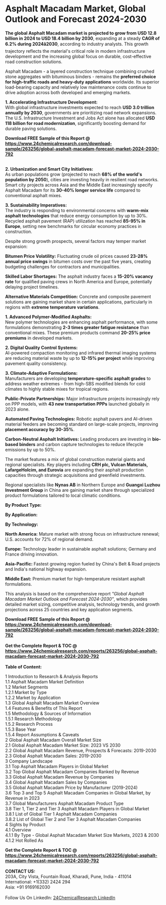 <h1>Asphalt Macadam Market, Global Outlook and Forecast 2024-2030</h1><p><strong>The global Asphalt Macadam market is projected to grow from USD 12.8 billion in 2024 to USD 18.4 billion by 2030</strong>, expanding at a steady <strong>CAGR of 6.2% during 2024â2030</strong>, according to industry analysts. This growth trajectory reflects the material's critical role in modern infrastructure development and the increasing global focus on durable, cost-effective road construction solutions.</p><p>Asphalt Macadam - a layered construction technique combining crushed stone aggregates with bituminous binders - remains the <strong>preferred choice for high-traffic roads and heavy-duty applications</strong> worldwide. Its superior load-bearing capacity and relatively low maintenance costs continue to drive adoption across both developed and emerging markets.</p><p><strong>1. Accelerating Infrastructure Development:</strong><br>
With global infrastructure investments expected to reach <strong>USD 3.0 trillion annually by 2030</strong>, governments are prioritizing road network expansions. The U.S. Infrastructure Investment and Jobs Act alone has allocated <strong>USD 118 billion for road modernization</strong>, significantly boosting demand for durable paving solutions.</p><div><b>Download FREE Sample of this Report @ 
            <a href="https://www.24chemicalresearch.com/download-sample/263256/global-asphalt-macadam-forecast-market-2024-2030-792">
            https://www.24chemicalresearch.com/download-sample/263256/global-asphalt-macadam-forecast-market-2024-2030-792</a></b></div><br><p><strong>2. Urbanization and Smart City Initiatives:</strong><br>
As urban populations grow (projected to reach <strong>68% of the world's population by 2050</strong>), cities are investing heavily in resilient road networks. Smart city projects across Asia and the Middle East increasingly specify Asphalt Macadam for its <strong>30-40% longer service life</strong> compared to conventional asphalt mixes.</p><p><strong>3. Sustainability Imperatives:</strong><br>
The industry is responding to environmental concerns with <strong>warm-mix asphalt technologies</strong> that reduce energy consumption by up to 30%. Recycled asphalt pavement (RAP) utilization has reached <strong>85-95% in Europe</strong>, setting new benchmarks for circular economy practices in construction.</p><p>Despite strong growth prospects, several factors may temper market expansion:</p><p><strong>Bitumen Price Volatility:</strong> Fluctuating crude oil prices caused <strong>23-28% annual price swings</strong> in bitumen costs over the past five years, creating budgeting challenges for contractors and municipalities.</p><p><strong>Skilled Labor Shortages:</strong> The asphalt industry faces a <strong>15-20% vacancy rate</strong> for qualified paving crews in North America and Europe, potentially delaying project timelines.</p><p><strong>Alternative Materials Competition:</strong> Concrete and composite pavement solutions are gaining market share in certain applications, particularly in regions with <strong>extreme temperature variations</strong>.</p><p><strong>1. Advanced Polymer-Modified Asphalts:</strong><br>
New polymer technologies are enhancing asphalt performance, with some formulations demonstrating <strong>2-3 times greater fatigue resistance</strong> than conventional mixes. These premium products command <strong>20-25% price premiums</strong> in developed markets.</p><p><strong>2. Digital Quality Control Systems:</strong><br>
AI-powered compaction monitoring and infrared thermal imaging systems are reducing material waste by up to <strong>12-15% per project</strong> while improving pavement quality consistency.</p><p><strong>3. Climate-Adaptive Formulations:</strong><br>
Manufacturers are developing <strong>temperature-specific asphalt grades</strong> to address weather extremes - from high-SBS modified blends for cold climates to highly stable mixes for tropical regions.</p><p><strong>Public-Private Partnerships:</strong> Major infrastructure projects increasingly rely on PPP models, with <strong>43 new transportation PPPs</strong> launched globally in 2023 alone.</p><p><strong>Automated Paving Technologies:</strong> Robotic asphalt pavers and AI-driven material feeders are becoming standard on large-scale projects, improving <strong>placement accuracy by 30-35%</strong>.</p><p><strong>Carbon-Neutral Asphalt Initiatives:</strong> Leading producers are investing in <strong>bio-based binders</strong> and carbon capture technologies to reduce lifecycle emissions by up to 50%.</p><p>The market features a mix of global construction material giants and regional specialists. Key players including <strong>CRH plc, Vulcan Materials, LafargeHolcim, and Eurovia</strong> are expanding their asphalt production capacities through strategic acquisitions and greenfield investments.</p><p>Regional specialists like <strong>Nynas AB</strong> in Northern Europe and <strong>Guangxi Luzhou Investment Group</strong> in China are gaining market share through specialized product formulations tailored to local climatic conditions.</p><p><strong>By Product Type:</strong></p><p><strong>By Application:</strong></p><p><strong>By Technology:</strong></p><p><strong>North America:</strong> Mature market with strong focus on infrastructure renewal; U.S. accounts for 72% of regional demand.</p><p><strong>Europe:</strong> Technology leader in sustainable asphalt solutions; Germany and France driving innovation.</p><p><strong>Asia-Pacific:</strong> Fastest growing region fueled by China's Belt &amp; Road projects and India's national highway expansion.</p><p><strong>Middle East:</strong> Premium market for high-temperature resistant asphalt formulations.</p><p>This analysis is based on the comprehensive report <em>"Global Asphalt Macadam Market Outlook and Forecast 2024-2030"</em>, which provides detailed market sizing, competitive analysis, technology trends, and growth projections across 25 countries and key application segments.</p><div><b>Download FREE Sample of this Report @ 
            <a href="https://www.24chemicalresearch.com/download-sample/263256/global-asphalt-macadam-forecast-market-2024-2030-792">
            https://www.24chemicalresearch.com/download-sample/263256/global-asphalt-macadam-forecast-market-2024-2030-792</a></b></div><br><div><b>Get the Complete Report & TOC @ 
            <a href="https://www.24chemicalresearch.com/reports/263256/global-asphalt-macadam-forecast-market-2024-2030-792">
            https://www.24chemicalresearch.com/reports/263256/global-asphalt-macadam-forecast-market-2024-2030-792</a></b></div><br>
            <b>Table of Content:</b><p>1 Introduction to Research & Analysis Reports<br />
    1.1 Asphalt Macadam Market Definition<br />
    1.2 Market Segments<br />
        1.2.1 Market by Type<br />
        1.2.2 Market by Application<br />
    1.3 Global Asphalt Macadam Market Overview<br />
    1.4 Features & Benefits of This Report<br />
    1.5 Methodology & Sources of Information<br />
        1.5.1 Research Methodology<br />
        1.5.2 Research Process<br />
        1.5.3 Base Year<br />
        1.5.4 Report Assumptions & Caveats<br />
2 Global Asphalt Macadam Overall Market Size<br />
    2.1 Global Asphalt Macadam Market Size: 2023 VS 2030<br />
    2.2 Global Asphalt Macadam Revenue, Prospects & Forecasts: 2019-2030<br />
    2.3 Global Asphalt Macadam Sales: 2019-2030<br />
3 Company Landscape<br />
    3.1 Top Asphalt Macadam Players in Global Market<br />
    3.2 Top Global Asphalt Macadam Companies Ranked by Revenue<br />
    3.3 Global Asphalt Macadam Revenue by Companies<br />
    3.4 Global Asphalt Macadam Sales by Companies<br />
    3.5 Global Asphalt Macadam Price by Manufacturer (2019-2024)<br />
    3.6 Top 3 and Top 5 Asphalt Macadam Companies in Global Market, by Revenue in 2023<br />
    3.7 Global Manufacturers Asphalt Macadam Product Type<br />
    3.8 Tier 1, Tier 2 and Tier 3 Asphalt Macadam Players in Global Market<br />
        3.8.1 List of Global Tier 1 Asphalt Macadam Companies<br />
        3.8.2 List of Global Tier 2 and Tier 3 Asphalt Macadam Companies<br />
4 Sights by Product<br />
    4.1 Overview<br />
        4.1.1 By Type - Global Asphalt Macadam Market Size Markets, 2023 & 2030<br />
        4.1.2 Hot Rolled As</p><div><b>Get the Complete Report & TOC @ 
            <a href="https://www.24chemicalresearch.com/reports/263256/global-asphalt-macadam-forecast-market-2024-2030-792">
            https://www.24chemicalresearch.com/reports/263256/global-asphalt-macadam-forecast-market-2024-2030-792</a></b></div><br><b>CONTACT US:</b><br>
            203A, City Vista, Fountain Road, Kharadi, Pune, India - 411014<br>
            International: +1(332) 2424 294<br>
            Asia: +91 9169162030 <br><br>
            Follow Us On LinkedIn: <a href="https://www.linkedin.com/company/24chemicalresearch/">24ChemicalResearch LinkedIn</a>